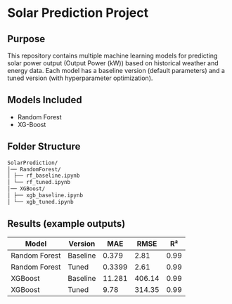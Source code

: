 # Solar Prediction Project

## Purpose
This repository contains multiple machine learning models for predicting solar power output (Output Power (kW)) based on historical weather and energy data. Each model has a baseline version (default parameters) and a tuned version (with hyperparameter optimization).

## Models Included
- Random Forest
- XG-Boost

## Folder Structure
```bash
SolarPrediction/
│── RandomForest/
│ ├── rf_baseline.ipynb
│ └── rf_tuned.ipynb
│── XGBoost/
│ ├── xgb_baseline.ipynb
│ └── xgb_tuned.ipynb

```


## Results (example outputs)

| Model                     | Version    | MAE       | RMSE    | R²    |
|---------------------------|------------|-----------|---------|-------|
| Random Forest             | Baseline   | 0.379     | 2.81    | 0.99  |
| Random Forest             | Tuned      | 0.3399    | 2.61    | 0.99  |
| XGBoost                   | Baseline   | 11.281    | 406.14  | 0.99  |
| XGBoost                   | Tuned      | 9.78      | 314.35  | 0.99  |




